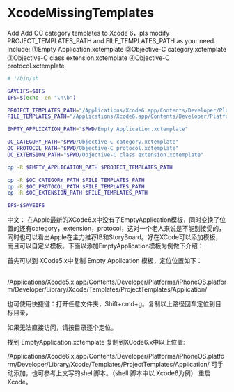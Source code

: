 # XcodeMissingTemplates
Add
Add OC category templates to Xcode 6，pls modify PROJECT_TEMPLATES_PATH and FILE_TEMPLATES_PATH as your need.
Include:
⓵Empty Application.xctemplate
⓶Objective-C category.xctemplate
⓷Objective-C class extension.xctemplate
⓸Objective-C protocol.xctemplate



```sh
# !/bin/sh

SAVEIFS=$IFS
IFS=$(echo -en "\n\b")

PROJECT_TEMPLATES_PATH="/Applications/Xcode6.app/Contents/Developer/Platforms/iPhoneOS.platform/Developer/Library/Xcode/Templates/Project Templates/iOS/Application"
FILE_TEMPLATES_PATH="/Applications/Xcode6.app/Contents/Developer/Platforms/iPhoneOS.platform/Developer/Library/Xcode/Templates/File Templates/Source"

EMPTY_APPLICATION_PATH="$PWD/Empty Application.xctemplate"

OC_CATEGORY_PATH="$PWD/Objective-C category.xctemplate"
OC_PROTOCOL_PATH="$PWD/Objective-C protocol.xctemplate"
OC_EXTENSION_PATH="$PWD/Objective-C class extension.xctemplate"

cp -R $EMPTY_APPLICATION_PATH $PROJECT_TEMPLATES_PATH

cp -R $OC_CATEGORY_PATH $FILE_TEMPLATES_PATH
cp -R $OC_PROTOCOL_PATH $FILE_TEMPLATES_PATH
cp -R $OC_EXTENSION_PATH $FILE_TEMPLATES_PATH

IFS=$SAVEIFS
```

中文：
在Apple最新的XCode6.x中没有了EmptyApplication模板，同时变换了位置的还有category，extension，protocol，这对一个老人来说是不能别接受的，同时也可以看出Apple在主力推荐IB和StoryBoard。好在XCode可以添加模板，而且可以自定义模板。下面以添加EmptyApplication模板为例做下介绍：

首先可以到 XCode5.x中复制 Empty Application 模板，定位位置如下：

​/Applications/Xcode5.x.app/Contents/Developer/Platforms/iPhoneOS.platform/Developer/Library/Xcode/Templates/ProjectTemplates/Application/

也可使用快捷键：打开任意文件夹，Shift+cmd+g。复制以上路径回车定位到目标目录，

如果无法直接访问，请按目录逐个定位。​

 找到 EmptyApplication.xctemplate 复制到XCode6.x中以上位置:

/Applications/Xcode6.x.app/Contents/Developer/Platforms/iPhoneOS.platform/Developer/Library/Xcode/Templates/ProjectTemplates/Application/
可手动添加，也可参考上文写的shell脚本。（shell 脚本中以 Xcode6为例）
重启Xcode。​
